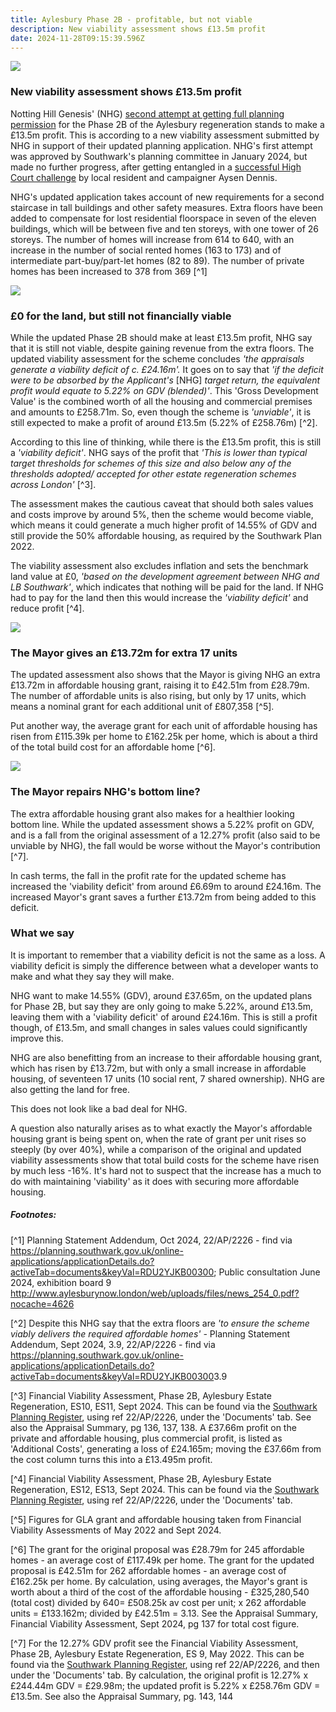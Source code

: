 ```yaml
---
title: Aylesbury Phase 2B - profitable, but not viable
description: New viability assessment shows £13.5m profit
date: 2024-11-28T09:15:39.596Z
---
```

![](img/22_ap_2226-design_and_access_statement__part_15_.-3521594.pdf-adobe-acrobat-reader-64-bit-09_11_2024-16_32_16.png)

### New viability assessment shows £13.5m profit

Notting Hill Genesis' (NHG) [second attempt at getting full planning permission](https://www.35percent.org/posts/aylesbury-phase-2b-notting-hill-genesis-try-again/) for the Phase 2B of the Aylesbury regeneration stands to make a £13.5m profit.  This is according to a new viability assessment submitted by NHG in support of their updated planning application.  NHG's first attempt was approved by Southwark's planning committee in January 2024, but made no further progress, after getting entangled in a [successful High Court challenge](https://www.35percent.org/posts/ayllesbury-planning-decision-quashed/) by local resident and campaigner Aysen Dennis.

NHG's updated application takes account of new requirements for a second staircase in tall buildings and other safety measures.  Extra floors have been added to compensate for lost residential floorspace in seven of the eleven buildings, which will be between five and ten storeys, with one tower of 26 storeys.  The number of homes will increase from 614 to 640, with an increase in the number of social rented homes (163 to 173) and of intermediate part-buy/part-let homes (82 to 89). The number of private homes has been increased to 378 from 369 [^1]

![](img/exhibition_boards_150624.pdf-adobe-acrobat-reader-64-bit-11_11_2024-09_52_45.png)

### £0 for the land, but still not financially viable

While the updated Phase 2B should make at least £13.5m profit, NHG say that it is still not viable, despite gaining revenue from the extra floors.  The  updated viability assessment for the scheme concludes *'the appraisals generate a viability deficit of c. £24.16m'.*  It goes on to say that *'if the deficit were to be absorbed by the Applicant's* \[NHG] *target return, the equivalent profit would equate to 5.22% on GDV (blended)'*.  This 'Gross Development Value' is the combined worth of all the housing and commercial premises and amounts to £258.71m.  So, even though the scheme is *'unviable'*, it is still expected to make a profit of around £13.5m (5.22% of £258.76m) [^2].

According to this line of thinking, while there is the £13.5m profit, this is still a *'viability deficit'*.  NHG says of the profit that *'This is lower than typical target thresholds for schemes of this size and also below any of the thresholds adopted/ accepted for other estate regeneration schemes across London'* [^3].

The assessment makes the cautious caveat that should both sales values and costs improve by around 5%, then the scheme would become viable, which means it could generate a much higher profit of 14.55% of GDV and still provide the 50% affordable housing, as required by the Southwark Plan 2022. 

The viability assessment also excludes inflation and sets the benchmark land value at £0, *'based on the development agreement between NHG and LB Southwark'*, which indicates that nothing will be paid for the land.  If NHG had to pay for the land then this would increase the *'viability deficit'* and reduce profit [^4].

![](img/image_excerpt_financial_viability_assessment_sept_2024.png)

### The Mayor gives an £13.72m for extra 17 units

The updated assessment also shows that the Mayor is giving NHG an extra £13.72m in affordable housing grant, raising it to £42.51m from £28.79m.  The number of affordable units is also rising, but only by 17 units, which means a nominal grant for each additional unit of £807,358 [^5].

Put another way, the average grant for each unit of affordable housing has risen from £115.39k per home to £162.25k per home, which is about a third of the total build cost for an affordable home [^6].

![](img/image_financial_viability_assessments_gla_ah_grants_310125.png)

### The Mayor repairs NHG's bottom line?

The extra affordable housing grant also makes for a healthier looking bottom line.  While the updated assessment shows a 5.22% profit on GDV, and is a fall from the original assessment of a 12.27% profit (also said to be unviable by NHG), the fall would be worse without the Mayor's contribution [^7].

In cash terms, the fall in the profit rate for the updated scheme has increased the 'viability deficit' from around £6.69m to around £24.16m.  The increased Mayor's grant saves a further £13.72m from being added to this deficit.

### What we say

It is important to remember that a viability deficit is not the same as a loss.  A viability deficit is simply the difference between what a developer wants to make and what they say they will make.

NHG want to make 14.55% (GDV), around £37.65m, on the updated plans for Phase 2B, but say they are only going to make 5.22%, around £13.5m, leaving them with a 'viability deficit' of around £24.16m.  This is still a profit though, of £13.5m, and small changes in sales values could significantly improve this. 

NHG are also benefitting from an increase to their affordable housing grant, which has risen by £13.72m, but with only a small increase in affordable housing, of seventeen 17 units (10 social rent, 7 shared ownership).  NHG are also getting the land for free. 

This does not look like a bad deal for NHG.  

A question also naturally arises as to what exactly the Mayor's affordable housing grant is being spent on, when the rate of grant per unit rises so steeply (by over 40%), while a comparison of the original and updated viability assessments show that total build costs for the scheme have risen by much less -16%.  It's hard not to suspect that the increase has a much to do with maintaining 'viability' as it does with securing more affordable housing.

##### Footnotes:

[^1]  Planning Statement Addendum, Oct 2024, 22/AP/2226 - find via <https://planning.southwark.gov.uk/online-applications/applicationDetails.do?activeTab=documents&keyVal=RDU2YJKB00300>; Public consultation June 2024, exhibition board 9 <http://www.aylesburynow.london/web/uploads/files/news_254_0.pdf?nocache=4626>

[^2] Despite this NHG say that the extra floors are *'to ensure the scheme viably delivers the required affordable homes' -* Planning Statement Addendum, Sept 2024, 3.9, 22/AP/2226 - find via <https://planning.southwark.gov.uk/online-applications/applicationDetails.do?activeTab=documents&keyVal=RDU2YJKB00300>3.9

[^3] Financial Viability Assessment, Phase 2B, Aylesbury Estate Regeneration, ES10, ES11, Sept 2024. This can be found via the [Southwark Planning Register](https://planning.southwark.gov.uk/online-applications/), using ref 22/AP/2226, under the 'Documents' tab.   See also the Appraisal Summary, pg 136, 137, 138.  A £37.66m profit on the private and affordable housing, plus commercial profit, is listed as 'Additional Costs', generating a loss of £24.165m; moving the £37.66m from the cost column turns this into a £13.495m profit.

[^4] Financial Viability Assessment, Phase 2B, Aylesbury Estate Regeneration, ES12, ES13, Sept 2024. This can be found via the [Southwark Planning Register](https://planning.southwark.gov.uk/online-applications/), using ref 22/AP/2226, under the 'Documents' tab.

[^5] Figures for GLA grant and affordable housing taken from Financial Viability Assessments of May 2022 and Sept 2024.

[^6] The grant for the original proposal was £28.79m for 245 affordable homes - an average cost of £117.49k per home.  The grant for the updated proposal is £42.51m for 262 affordable homes - an average cost of £162.25k per home.   By calculation, using averages, the Mayor's grant is worth about a third of the cost of the affordable housing - £325,280,540 (total cost) divided by 640= £508.25k av cost per unit; x 262 affordable units = £133.162m; divided by £42.51m = 3.13.  See the Appraisal Summary, Financial Viability Assessment, Sept 2024, pg 137 for total cost figure. 

[^7] For the 12.27% GDV profit see the Financial Viability Assessment, Phase 2B, Aylesbury Estate Regeneration, ES 9, May 2022. This can be found via the [Southwark Planning Register](https://planning.southwark.gov.uk/online-applications/), using ref 22/AP/2226, and then under the 'Documents' tab.  By calculation, the original profit is 12.27% x £244.44m GDV = £29.98m; the updated profit is 5.22% x £258.76m GDV = £13.5m.  See also the Appraisal Summary, pg. 143, 144